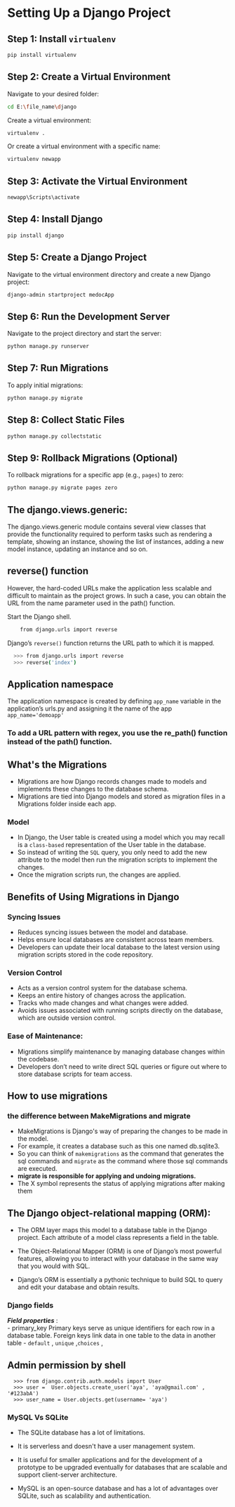 
# Setting Up a Django Project

## Step 1: Install `virtualenv`
```bash
pip install virtualenv
```

## Step 2: Create a Virtual Environment
Navigate to your desired folder:
```bash
cd E:\file_name\django
```

Create a virtual environment:
```bash
virtualenv .
```

Or create a virtual environment with a specific name:
```bash
virtualenv newapp
```

## Step 3: Activate the Virtual Environment
```bash
newapp\Scripts\activate
```

## Step 4: Install Django
```bash
pip install django
```

## Step 5: Create a Django Project
Navigate to the virtual environment directory and create a new Django project:
```bash
django-admin startproject medocApp
```

## Step 6: Run the Development Server
Navigate to the project directory and start the server:
```bash
python manage.py runserver
```

## Step 7: Run Migrations
To apply initial migrations:
```bash
python manage.py migrate
```

## Step 8: Collect Static Files
```bash
python manage.py collectstatic
```

## Step 9: Rollback Migrations (Optional)
To rollback migrations for a specific app (e.g., `pages`) to zero:
```bash
python manage.py migrate pages zero
```


## The django.views.generic:
  The django.views.generic module contains several view classes that provide the functionality required to perform tasks such as rendering a template, showing an instance, showing the list of instances, adding a new model instance, updating an instance and so on. 


## reverse() function
  However, the hard-coded URLs make the application less scalable and difficult to maintain as the project grows. In such a case, you can obtain the URL from the name parameter used in the path() function.

  Start the Django shell.

```bash
    from django.urls import reverse 
```
Django’s `reverse()` function returns the URL path to which it is mapped.

```bash
  >>> from django.urls import reverse 
  >>> reverse('index') 
```

## Application namespace
 The application namespace is created by defining `app_name` variable in the application’s urls.py and assigning it the name of the app `app_name='demoapp'` 


### To add a URL pattern with regex, you use the re_path() function instead of the path() function.


## What's the Migrations 
  - Migrations are how Django records changes made to models and implements these changes to the database schema.  
  - Migrations are tied into Django models and stored as migration files in a Migrations folder inside each app.

### Model 
  - In Django, the User table is created using a model which you may recall is a `class-based` representation of the User table in the database. 
  - So instead of writing the `SQL` query, you only need to add the new attribute to the model then run the migration scripts to implement the changes. 
  - Once the migration scripts run, the changes are applied.

## Benefits of Using Migrations in Django

  ### Syncing Issues
  - Reduces syncing issues between the model and database.
  - Helps ensure local databases are consistent across team members.
  - Developers can update their local database to the latest version using migration scripts stored in the code repository.

### Version Control
  - Acts as a version control system for the database schema.
  - Keeps an entire history of changes across the application.
  - Tracks who made changes and what changes were added.
  - Avoids issues associated with running scripts directly on the database, which are outside version control.

### Ease of Maintenance:
 - Migrations simplify maintenance by managing database changes within the codebase.
 - Developers don’t need to write direct SQL queries or figure out where to store database scripts for team access.

## How to use migrations

###  the difference between MakeMigrations and migrate 
 - MakeMigrations is Django's way of preparing the changes to be made in the model. 
 - For example, it creates a database such as this one named db.sqlite3. 
 - So you can think of `makemigrations` as the command that generates the sql commands and
  `migrate` as the command where those sql commands are executed.
- **migrate is responsible for applying and undoing migrations.**
- The X symbol represents the status of applying migrations after making them

## The Django object-relational mapping (ORM):
  - The ORM layer maps this model to a database table in the Django project. 
    Each attribute of a model class represents a field in the table. 

  - The Object-Relational Mapper (ORM) is one of Django’s most powerful features, allowing you to interact with your database in the same way that you would with SQL.
  
  - Django’s ORM is essentially a pythonic technique to build SQL to query and edit your database and obtain results.

  ### Django fields
  ***Field properties*** :  
    - primary_key
      Primary keys serve as unique identifiers for each row in a database table. Foreign keys link data in one table to the data in another table
    - `default` , `unique` ,`choices` ,

## Admin permission by shell 

```
  >>> from django.contrib.auth.models import User
  >>> user =  User.objects.create_user('aya', 'aya@gmail.com' , '#123abA')
  >>> user_name = User.objects.get(username= 'aya')
```

### MySQL Vs SQLite
- The SQLite database has a lot of limitations.
- It is serverless and doesn't have a user management system. 
- It is useful for smaller applications and for the development of a prototype to be upgraded eventually for   databases that are scalable and support client-server architecture.

 - MySQL is an open-source database and has a lot of advantages over SQLite, such as scalability and authentication. 